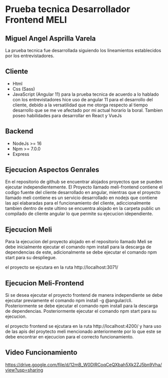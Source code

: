 # Prueba tecnica Desarrollador Frontend MELI
## Miguel Angel Asprilla Varela

La prueba tecnica fue desarrollada siguiendo los lineamientos establecidos por los entrevistadores.

## Cliente
- Html
- Css (Sass)
- JavaScript (Angular 11) para la prueba tecnica de acuerdo a lo hablado con los entrevistadores hice uso de angular 11 para el desarrollo del cliente, debido a la versatilidad que me otorga respecto al tiempo desarrollo que se me ve afectado por mi actual horario la boral. Tambien poseo habilidades para desarrollar en React y VueJs

## Backend

- NodeJs >= 16
- Npm >= 7.0.0
- Express

## Ejecucion Aspectos Genrales
En el repositorio de github se encuentrar alojados proyectos que se pueden ejecutar independientemente. El Proyecto llamado meli-frontend contiene el codigo fuente del cliente desarrollado en angular, mientras que el proyecto llamado meli contiene es un servicio desarrollado en nodejs que contiene las api elabaradas para el funcionamiento del cliente, adiccionalmente tambien dentro de este ultimo se encuentra alojado en la carpeta public un compilado de cliente angular lo que permite su ejecucion idependiente.

## Ejecucion Meli
Para la ejecucion del proyecto alojado en el repositorio llamado Meli se debe inicialmente ejecutar el comando npm install para la descarga de dependencias de este, adicionalmente se debe ejecutar el comando npm start para su despliegue.

el proyecto se ejcutara en la ruta http://localhost:3071/

## Ejecucion Meli-Frontend
Si se desea ejecutar el proyecto frontend de manera independiente se debe ejecutar previamente el comando npm install -g @angular/cli. Posteriormente se debe ejecutar el comando npm install para la descarga de dependencias. Posteriormente ejecutar el comando npm start para su ejecucion.

el proyecto frontend se ejcutara en la ruta http://localhost:4200/  y hara uso de las apis del proytecto meli mencionado anteriormente por lo que este se debe encontrar en ejecucion para el correcto funcionamiento.

## Video Funcionamiento
https://drive.google.com/file/d/12mB_W0DlRCoqCeQXbah5Xk2ZJ5bn9Vha/view?usp=sharing